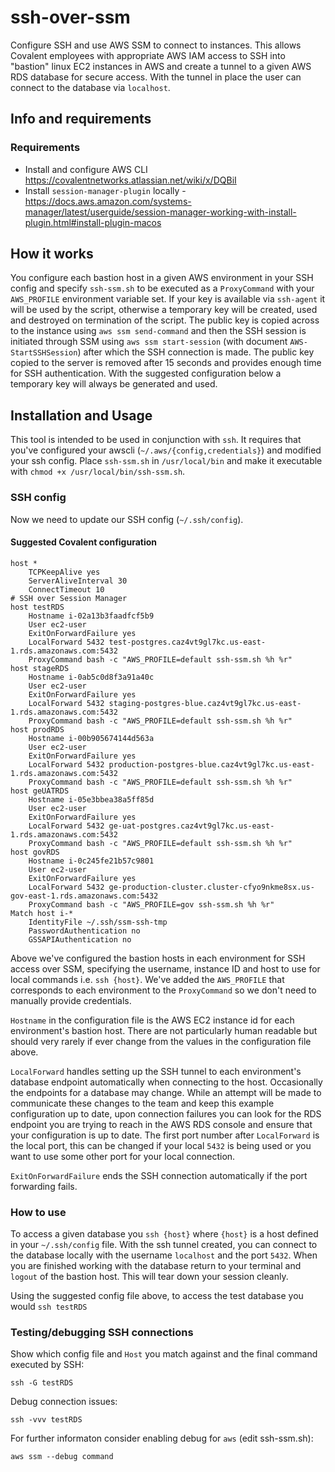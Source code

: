 
# ssh-over-ssm
Configure SSH and use AWS SSM to connect to instances. This allows Covalent employees with appropriate AWS IAM access to SSH into "bastion" linux EC2 instances in AWS and create a tunnel to a given AWS RDS database for secure access. With the tunnel in place the user can connect to the database via `localhost`.

## Info and requirements

### Requirements
- Install and configure AWS CLI https://covalentnetworks.atlassian.net/wiki/x/DQBiI
- Install `session-manager-plugin` locally - https://docs.aws.amazon.com/systems-manager/latest/userguide/session-manager-working-with-install-plugin.html#install-plugin-macos

## How it works
You configure each bastion host in a given AWS environment in your SSH config and specify `ssh-ssm.sh` to be executed as a `ProxyCommand` with your `AWS_PROFILE` environment variable set.
If your key is available via `ssh-agent` it will be used by the script, otherwise a temporary key will be created, used and destroyed on termination of the script. The public key is copied across to the instance using `aws ssm send-command` and then the SSH session is initiated through SSM using `aws ssm start-session` (with document `AWS-StartSSHSession`) after which the SSH connection is made. The public key copied to the server is removed after 15 seconds and provides enough time for SSH authentication. With the suggested configuration below a temporary key will always be generated and used. 

## Installation and Usage
This tool is intended to be used in conjunction with `ssh`. It requires that you've configured your awscli (`~/.aws/{config,credentials}`) and modified your ssh config. Place `ssh-ssm.sh` in `/usr/local/bin` and make it executable with `chmod +x /usr/local/bin/ssh-ssm.sh`.

### SSH config

Now we need to update our SSH config (`~/.ssh/config`).

#### Suggested Covalent configuration
```
host *
    TCPKeepAlive yes
    ServerAliveInterval 30
    ConnectTimeout 10
# SSH over Session Manager
host testRDS
    Hostname i-02a13b3faadfcf5b9
    User ec2-user
    ExitOnForwardFailure yes
    LocalForward 5432 test-postgres.caz4vt9gl7kc.us-east-1.rds.amazonaws.com:5432
    ProxyCommand bash -c "AWS_PROFILE=default ssh-ssm.sh %h %r"
host stageRDS
    Hostname i-0ab5c0d8f3a91a40c
    User ec2-user
    ExitOnForwardFailure yes
    LocalForward 5432 staging-postgres-blue.caz4vt9gl7kc.us-east-1.rds.amazonaws.com:5432
    ProxyCommand bash -c "AWS_PROFILE=default ssh-ssm.sh %h %r"
host prodRDS
    Hostname i-00b905674144d563a
    User ec2-user
    ExitOnForwardFailure yes
    LocalForward 5432 production-postgres-blue.caz4vt9gl7kc.us-east-1.rds.amazonaws.com:5432
    ProxyCommand bash -c "AWS_PROFILE=default ssh-ssm.sh %h %r"
host geUATRDS
    Hostname i-05e3bbea38a5ff85d
    User ec2-user
    ExitOnForwardFailure yes
    LocalForward 5432 ge-uat-postgres.caz4vt9gl7kc.us-east-1.rds.amazonaws.com:5432
    ProxyCommand bash -c "AWS_PROFILE=default ssh-ssm.sh %h %r"
host govRDS
    Hostname i-0c245fe21b57c9801
    User ec2-user
    ExitOnForwardFailure yes
    LocalForward 5432 ge-production-cluster.cluster-cfyo9nkme8sx.us-gov-east-1.rds.amazonaws.com:5432
    ProxyCommand bash -c "AWS_PROFILE=gov ssh-ssm.sh %h %r"
Match host i-*
    IdentityFile ~/.ssh/ssm-ssh-tmp
    PasswordAuthentication no
    GSSAPIAuthentication no
```
Above we've configured the bastion hosts in each environment for SSH access over SSM, specifying the username, instance ID and host to use for local commands i.e. `ssh {host}`. We've added the `AWS_PROFILE` that corresponds to each environment to the `ProxyCommand` so we don't need to manually provide credentials. 

`Hostname` in the configuration file is the AWS EC2 instance id for each environment's bastion host. There are not particularly human readable but should very rarely if ever change from the values in the configuration file above. 

`LocalForward` handles setting up the SSH tunnel to each environment's database endpoint automatically when connecting to the host. Occasionally the endpoints for a database may change. While an attempt will be made to communicate these changes to the team and keep this example configuration up to date, upon connection failures you can look for the RDS endpoint you are trying to reach in the AWS RDS console and ensure that your configuration is up to date. The first port number after `LocalForward` is the local port, this can be changed if your local `5432` is being used or you want to use some other port for your local connection.  

`ExitOnForwardFailure` ends the SSH connection automatically if the port forwarding fails.

### How to use

To access a given database you `ssh {host}` where `{host}` is a host defined in your `~/.ssh/config` file. With the ssh tunnel created, you can connect to the database locally with the username `localhost` and the port `5432`. When you are finished working with the database return to your terminal and `logout` of the bastion host. This will tear down your session cleanly. 

Using the suggested config file above, to access the test database you would `ssh testRDS`

### Testing/debugging SSH connections

Show which config file and `Host` you match against and the final command executed by SSH:
```
ssh -G testRDS 
```

Debug connection issues:
```
ssh -vvv testRDS
```

For further informaton consider enabling debug for `aws` (edit ssh-ssm.sh):
```
aws ssm --debug command
```